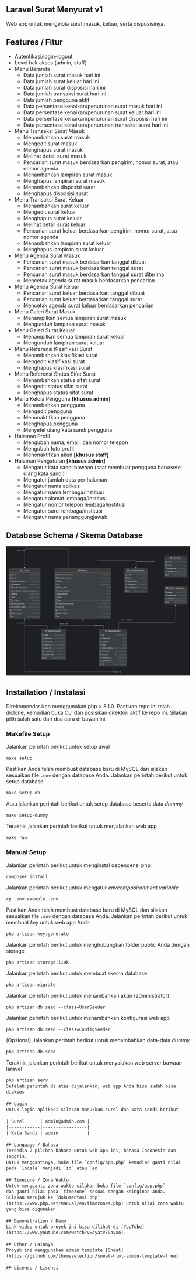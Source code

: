 <!-- <p align="center"><a href="https://laravel.com" target="_blank"><img src="https://avatars.githubusercontent.com/u/87377917?s=200&v=4" width="200" alt="404NFID Logo"></a></p> -->

## Laravel Surat Menyurat v1

Web app untuk mengelola surat masuk, keluar, serta disposisinya.

## Features / Fitur

-   Autentikasi/login-logout
-   Level hak akses (admin, staff)
-   Menu Beranda
    -   Data jumlah surat masuk hari ini
    -   Data jumlah surat keluar hari ini
    -   Data jumlah surat disposisi hari ini
    -   Data jumlah transaksi surat hari ini
    -   Data jumlah pengguna aktif
    -   Data persentase kenaikan/penurunan surat masuk hari ini
    -   Data persentase kenaikan/penurunan surat keluar hari ini
    -   Data persentase kenaikan/penurunan surat disposisi hari ini
    -   Data persentase kenaikan/penurunan transaksi surat hari ini
-   Menu Transaksi Surat Masuk
    -   Menambahkan surat masuk
    -   Mengedit surat masuk
    -   Menghapus surat masuk
    -   Melihat detail surat masuk
    -   Pencarian surat masuk berdasarkan pengirim, nomor surat, atau nomor agenda
    -   Menambahkan lampiran surat masuk
    -   Menghapus lampiran surat masuk
    -   Menambahkan disposisi surat
    -   Menghapus disposisi surat
-   Menu Transaksi Surat Keluar
    -   Menambahkan surat keluar
    -   Mengedit surat keluar
    -   Menghapus surat keluar
    -   Melihat detail surat keluar
    -   Pencarian surat keluar berdasarkan pengirim, nomor surat, atau nomor agenda
    -   Menambahkan lampiran surat keluar
    -   Menghapus lampiran surat keluar
-   Menu Agenda Surat Masuk
    -   Pencarian surat masuk berdasarkan tanggal dibuat
    -   Pencarian surat masuk berdasarkan tanggal surat
    -   Pencarian surat masuk berdasarkan tanggal surat diterima
    -   Mencetak agenda surat masuk berdasarkan pencarian
-   Menu Agenda Surat Keluar
    -   Pencarian surat keluar berdasarkan tanggal dibuat
    -   Pencarian surat keluar berdasarkan tanggal surat
    -   Mencetak agenda surat keluar berdasarkan pencarian
-   Menu Galeri Surat Masuk
    -   Menampilkan semua lampiran surat masuk
    -   Mengunduh lampiran surat masuk
-   Menu Galeri Surat Keluar
    -   Menampilkan semua lampiran surat keluar
    -   Mengunduh lampiran surat keluar
-   Menu Referensi Klasifikasi Surat
    -   Menambahkan klasifikasi surat
    -   Mengedit klasifikasi surat
    -   Menghapus klasifikasi surat
-   Menu Referensi Status Sifat Surat
    -   Menambahkan status sifat surat
    -   Mengedit status sifat surat
    -   Menghapus status sifat surat
-   Menu Kelola Pengguna **[khusus admin]**
    -   Menambahkan pengguna
    -   Mengedit pengguna
    -   Menonaktifkan pengguna
    -   Menghapus pengguna
    -   Menyetel ulang kata sandi pengguna
-   Halaman Profil
    -   Mengubah nama, email, dan nomor telepon
    -   Mengubah foto profil
    -   Menonaktifkan akun **[khusus staff]**
-   Halaman Pengaturan **[khusus admin]**
    -   Mengatur kata sandi bawaan (saat membuat pengguna baru/setel ulang kata sandi)
    -   Mengatur jumlah data per halaman
    -   Mengatur nama aplikasi
    -   Mengatur nama lembaga/institusi
    -   Mengatur alamat lembaga/institusi
    -   Mengatur nomor telepon lembaga/institusi
    -   Mengatur surel lembaga/institusi
    -   Mengatur nama penanggungjawab

## Database Schema / Skema Database

<img src="https://github.com/404NotFoundIndonesia/laravel-surat-menyurat-v1/blob/main/database_schema.png" alt="database schema">

## Installation / Instalasi

Direkomendasikan menggunakan php > 8.1.0. Pastikan repo ini telah diclone, kemudian buka CLI dan posisikan direktori aktif ke repo ini.
Silakan pilih salah satu dari dua cara di bawah ini.

### Makefile Setup

Jalankan perintah berikut untuk setup awal

```
make setup
```

Pastikan Anda telah membuat database baru di MySQL dan silakan sesuaikan file `.env` dengan database Anda.
Jalankan perintah berikut untuk setup database

```
make setup-db
```

Atau jalankan perintah berikut untuk setup database beserta data _dummy_

```
make setup-dummy
```

Terakhir, jalankan perintah berikut untuk menjalankan web app

```
make run
```

### Manual Setup

Jalankan perintah berikut untuk menginstal dependensi php

```
composer install
```

Jalankan perintah berikut untuk mengatur _envcomposironment variable_

```
cp .env.example .env
```

Pastikan Anda telah membuat database baru di MySQL dan silakan sesuaikan file `.env` dengan database Anda.
Jalankan perintah berikut untuk membuat _key_ untuk web app Anda

```
php artisan key:generate
```

Jalankan perintah berikut untuk menghubungkan folder public Anda dengan storage

```
php artisan storage:link
```

Jalankan perintah berikut untuk membuat skema database

```
php artisan migrate
```

Jalankan perintah berikut untuk menambahkan akun (administrator)

```
php artisan db:seed --class=UserSeeder
```

Jalankan perintah berikut untuk menambahkan konfigurasi web app

```
php artisan db:seed --class=ConfigSeeder
```

(Opsional) Jalankan perintah berikut untuk menambahkan data-data _dummy_

```
php artisan db:seed
```

Terakhir, jalankan perintah berikut untuk menyalakan web server bawaan laravel

```
php artisan serv
Setelah perintah di atas dijalankan, web app Anda bisa sudah bisa diakses

## Login
Untuk login aplikasi silakan masukkan surel dan kata sandi berikut

| Surel      | admin@admin.com |
|------------|-----------------|
| Kata Sandi | admin           |

## Language / Bahasa
Tersedia 2 pilihan bahasa untuk web app ini, bahasa Indonesia dan Inggris.
Untuk menggantinya, buka file `config/app.php` kemudian ganti nilai pada `locale` menjadi `id` atau `en`.

## Timezone / Zona Waktu
Untuk mengganti zona waktu silakan buka file `config/app.php`
dan ganti nilai pada `timezone` sesuai dengan keinginan Anda.
Silakan merujuk ke [dokumentasi php](https://www.php.net/manual/en/timezones.php) untuk nilai zona waktu yang bisa digunakan.

## Demonstration / Demo
Link video untuk proyek ini bisa dilihat di [YouTube](https://www.youtube.com/watch?v=dyatVEGavxo).

## Other / Lainnya
Proyek ini menggunakan admin template [Sneat](https://github.com/themeselection/sneat-html-admin-template-free)

## License / Lisensi


```
